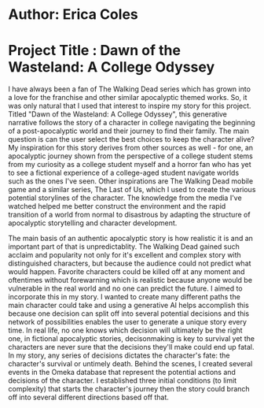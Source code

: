 # Author: Erica Coles
# Project Title : Dawn of the Wasteland: A College Odyssey

I have always been a fan of The Walking Dead series which has grown into a love for the franchise and other similar apocalyptic themed works. So, it was only natural that I used that interest to inspire my story for this project. Titled "Dawn of the Wasteland: A College Odyssey", this generative narrative follows the story of a character in college navigating the beginning of a post-apocalyptic world and their journey to find their family. The main question is can the user select the best choices to keep the character alive? My inspiration for this story derives from other sources as well - for one, an apocalyptic journey shown from the perspective of a college student stems from my curiosity as a college student myself and a horror fan who has yet to see a fictional experience of a college-aged student navigate worlds such as the ones I've seen. Other inspirations are The Walking Dead mobile game and a similar series, The Last of Us, which I used to create the various potential storylines of the character. The knowledge from the media I've watched helped me better construct the environment and the rapid transition of a world from normal to disastrous by adapting the structure of apocalyptic storytelling and character development.

The main basis of an authentic apocalyptic story is how realistic it is and an important part of that is unpredictablity. The Walking Dead gained such acclaim and popularity not only for it's excellent and complex story with distinguished characters, but because the audience could not predict what would happen. Favorite characters could be killed off at any moment and oftentimes without forewarning which is realistic because anyone would be vulnerable in the real world and no one can predict the future. I aimed to incorporate this in my story. I wanted to create many different paths the main character could take and using a generative AI helps accomplish this because one decision can split off into several potential decisions and this network of possibilities enables the user to generate a unique story every time. In real life, no one knows which decision will ultimately be the right one, in fictional apocalyptic stories, decisonmaking is key to survival yet the characters are never sure that the decisions they'll make could end up fatal. In my story, any series of decisions dictates the character's fate: the character's survival or untimely death. Behind the scenes, I created several events in the Omeka database that represent the potential actions and decisions of the character. I established three initial conditions (to limit complexity) that starts the character's journey then the story could branch off into several different directions based off that.
